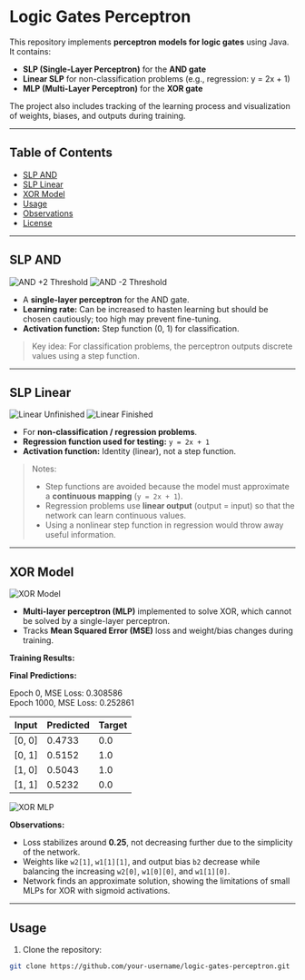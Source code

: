 # Logic Gates Perceptron

This repository implements **perceptron models for logic gates** using Java. It contains:

- **SLP (Single-Layer Perceptron)** for the **AND gate**  
- **Linear SLP** for non-classification problems (e.g., regression: y = 2x + 1)  
- **MLP (Multi-Layer Perceptron)** for the **XOR gate**  

The project also includes tracking of the learning process and visualization of weights, biases, and outputs during training.

---

## Table of Contents

- [SLP AND](#slp-and)
- [SLP Linear](#slp-linear)
- [XOR Model](#xor-model)
- [Usage](#usage)
- [Observations](#observations)
- [License](#license)

---

## SLP AND

![AND +2 Threshold](images/and_plus2_thresh.png)
![AND -2 Threshold](images/and_minus2_thresh.png)

- A **single-layer perceptron** for the AND gate.  
- **Learning rate:** Can be increased to hasten learning but should be chosen cautiously; too high may prevent fine-tuning.  
- **Activation function:** Step function (0, 1) for classification.  

> Key idea: For classification problems, the perceptron outputs discrete values using a step function.

---

## SLP Linear

![Linear Unfinished](images/linear_unfinished.png)
![Linear Finished](images/linear_finished.png)

- For **non-classification / regression problems**.  
- **Regression function used for testing:** `y = 2x + 1`  
- **Activation function:** Identity (linear), not a step function.  

> Notes:
> - Step functions are avoided because the model must approximate a **continuous mapping** (`y = 2x + 1`).  
> - Regression problems use **linear output** (output = input) so that the network can learn continuous values.  
> - Using a nonlinear step function in regression would throw away useful information.

---

## XOR Model

![XOR Model](images/xor_model.png)

- **Multi-layer perceptron (MLP)** implemented to solve XOR, which cannot be solved by a single-layer perceptron.  
- Tracks **Mean Squared Error (MSE)** loss and weight/bias changes during training.

**Training Results:**  

**Final Predictions:**  

Epoch 0, MSE Loss: 0.308586  
Epoch 1000, MSE Loss: 0.252861

| Input      | Predicted | Target |
|-----------|-----------|--------|
| [0, 0]    | 0.4733    | 0.0    |
| [0, 1]    | 0.5152    | 1.0    |
| [1, 0]    | 0.5043    | 1.0    |
| [1, 1]    | 0.5232    | 0.0    |

![XOR MLP](images/xor_mlp.png)

**Observations:**  

- Loss stabilizes around **0.25**, not decreasing further due to the simplicity of the network.  
- Weights like `w2[1]`, `w1[1][1]`, and output bias `b2` decrease while balancing the increasing `w2[0]`, `w1[0][0]`, and `w1[1][0]`.  
- Network finds an approximate solution, showing the limitations of small MLPs for XOR with sigmoid activations.

---

## Usage

1. Clone the repository:

```bash
git clone https://github.com/your-username/logic-gates-perceptron.git
